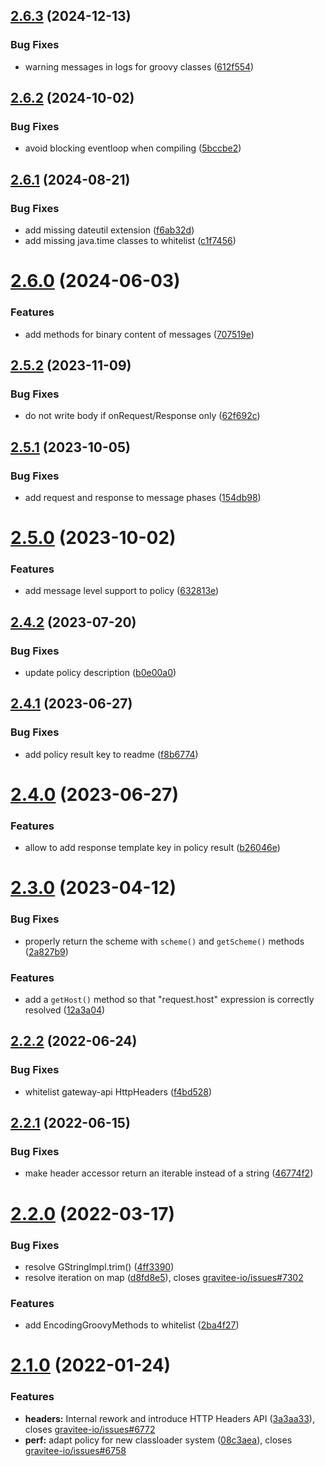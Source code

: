## [2.6.3](https://github.com/gravitee-io/gravitee-policy-groovy/compare/2.6.2...2.6.3) (2024-12-13)


### Bug Fixes

* warning messages in logs for groovy classes ([612f554](https://github.com/gravitee-io/gravitee-policy-groovy/commit/612f5542a14fb13f100408f0c616ccf86ec9df53))

## [2.6.2](https://github.com/gravitee-io/gravitee-policy-groovy/compare/2.6.1...2.6.2) (2024-10-02)


### Bug Fixes

* avoid blocking eventloop when compiling ([5bccbe2](https://github.com/gravitee-io/gravitee-policy-groovy/commit/5bccbe21442b73e6936bb62f6cc5cd4bc03dfa3c))

## [2.6.1](https://github.com/gravitee-io/gravitee-policy-groovy/compare/2.6.0...2.6.1) (2024-08-21)


### Bug Fixes

* add missing dateutil extension ([f6ab32d](https://github.com/gravitee-io/gravitee-policy-groovy/commit/f6ab32d778088bcaf9a154318ca491de98ec2a85))
* add missing java.time classes to whitelist ([c1f7456](https://github.com/gravitee-io/gravitee-policy-groovy/commit/c1f74563a03e4d1b5137d19cb8426c46e460bbc6))

# [2.6.0](https://github.com/gravitee-io/gravitee-policy-groovy/compare/2.5.2...2.6.0) (2024-06-03)


### Features

* add methods for binary content of messages ([707519e](https://github.com/gravitee-io/gravitee-policy-groovy/commit/707519e220256f9d00386fec1d0525c7d37309be))

## [2.5.2](https://github.com/gravitee-io/gravitee-policy-groovy/compare/2.5.1...2.5.2) (2023-11-09)


### Bug Fixes

* do not write body if onRequest/Response only ([62f692c](https://github.com/gravitee-io/gravitee-policy-groovy/commit/62f692c5c685a4afaf537958fa61fef77be7c215))

## [2.5.1](https://github.com/gravitee-io/gravitee-policy-groovy/compare/2.5.0...2.5.1) (2023-10-05)


### Bug Fixes

* add request and response to message phases ([154db98](https://github.com/gravitee-io/gravitee-policy-groovy/commit/154db98744d3614f2f8d085ad8029b8f452afe15))

# [2.5.0](https://github.com/gravitee-io/gravitee-policy-groovy/compare/2.4.2...2.5.0) (2023-10-02)


### Features

* add message level support to policy ([632813e](https://github.com/gravitee-io/gravitee-policy-groovy/commit/632813e1ab7496a58fae8b3918889beac0420d31))

## [2.4.2](https://github.com/gravitee-io/gravitee-policy-groovy/compare/2.4.1...2.4.2) (2023-07-20)


### Bug Fixes

* update policy description ([b0e00a0](https://github.com/gravitee-io/gravitee-policy-groovy/commit/b0e00a0b44c8d7fcffb1cc6d80f55fdf1a948976))

## [2.4.1](https://github.com/gravitee-io/gravitee-policy-groovy/compare/2.4.0...2.4.1) (2023-06-27)


### Bug Fixes

* add policy result key to readme ([f8b6774](https://github.com/gravitee-io/gravitee-policy-groovy/commit/f8b677474eac47758946a2d5be831a0686b866fc))

# [2.4.0](https://github.com/gravitee-io/gravitee-policy-groovy/compare/2.3.0...2.4.0) (2023-06-27)


### Features

* allow to add response template key in policy result ([b26046e](https://github.com/gravitee-io/gravitee-policy-groovy/commit/b26046ee229cd9fe0225c90798f24f2533a047b9))

# [2.3.0](https://github.com/gravitee-io/gravitee-policy-groovy/compare/2.2.2...2.3.0) (2023-04-12)


### Bug Fixes

* properly return the scheme with `scheme()` and `getScheme()` methods ([2a827b9](https://github.com/gravitee-io/gravitee-policy-groovy/commit/2a827b9154664800032543429d2bfba0e4db58de))


### Features

* add a `getHost()` method so that "request.host" expression is correctly resolved ([12a3a04](https://github.com/gravitee-io/gravitee-policy-groovy/commit/12a3a04bff982fdfa0eac96d110bf59892046c86))

## [2.2.2](https://github.com/gravitee-io/gravitee-policy-groovy/compare/2.2.1...2.2.2) (2022-06-24)


### Bug Fixes

* whitelist gateway-api HttpHeaders ([f4bd528](https://github.com/gravitee-io/gravitee-policy-groovy/commit/f4bd5280544310548037560dcf74b12a2b29df13))

## [2.2.1](https://github.com/gravitee-io/gravitee-policy-groovy/compare/2.2.0...2.2.1) (2022-06-15)


### Bug Fixes

* make header accessor return an iterable instead of a string ([46774f2](https://github.com/gravitee-io/gravitee-policy-groovy/commit/46774f2b817cfe21c732aeb7cbd637af995aee48))

# [2.2.0](https://github.com/gravitee-io/gravitee-policy-groovy/compare/2.1.0...2.2.0) (2022-03-17)


### Bug Fixes

* resolve GStringImpl.trim() ([4ff3390](https://github.com/gravitee-io/gravitee-policy-groovy/commit/4ff3390c4b5fdaa226b27ae49eaa945854da885b))
* resolve iteration on map ([d8fd8e5](https://github.com/gravitee-io/gravitee-policy-groovy/commit/d8fd8e5f18802373663adaf4e8080a9397276dd8)), closes [gravitee-io/issues#7302](https://github.com/gravitee-io/issues/issues/7302)


### Features

* add EncodingGroovyMethods to whitelist ([2ba4f27](https://github.com/gravitee-io/gravitee-policy-groovy/commit/2ba4f27a781a5304da58d3980e1c826165dce010))

# [2.1.0](https://github.com/gravitee-io/gravitee-policy-groovy/compare/2.0.0...2.1.0) (2022-01-24)


### Features

* **headers:** Internal rework and introduce HTTP Headers API ([3a3aa33](https://github.com/gravitee-io/gravitee-policy-groovy/commit/3a3aa334cac522d354e94e77fe7f3ffb0eed1de6)), closes [gravitee-io/issues#6772](https://github.com/gravitee-io/issues/issues/6772)
* **perf:** adapt policy for new classloader system ([08c3aea](https://github.com/gravitee-io/gravitee-policy-groovy/commit/08c3aeab9b283181c84baf487f21184d2bc97f86)), closes [gravitee-io/issues#6758](https://github.com/gravitee-io/issues/issues/6758)
